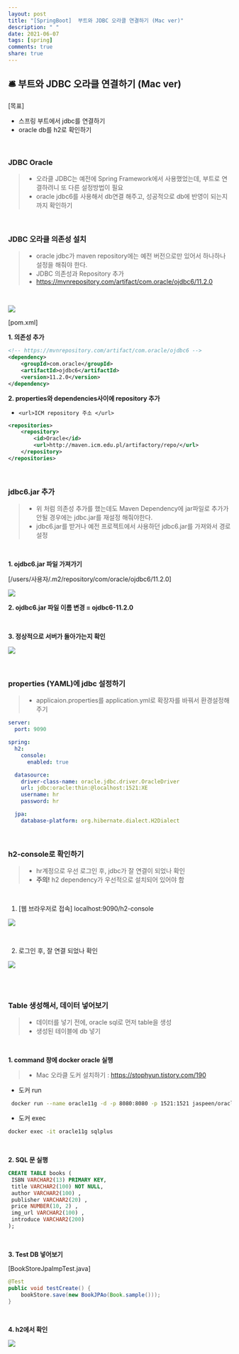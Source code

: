 ```yaml
---
layout: post
title: "[SpringBoot]  부트와 JDBC 오라클 연결하기 (Mac ver)"
description: " "
date: 2021-06-07
tags: [spring]
comments: true
share: true
---
```



## 🛎 부트와 JDBC 오라클 연결하기 (Mac ver)

[목표]

- 스프링 부트에서 jdbc를 연결하기
- oracle db를 h2로 확인하기

<br>

### JDBC Oracle

> - 오라클 JDBC는 예전에 Spring Framework에서 사용했었는데, 부트로 연결하려니 또 다른 설정방법이 필요
> - oracle jdbc6를 사용해서 db연결 해주고, 성공적으로 db에 반영이 되는지까지 확인하기

<br>

### JDBC 오라클 의존성 설치

> - oracle jdbc가 maven repository에는 예전 버전으로만 있어서 하나하나 설정을 해줘야 한다.
> - JDBC 의존성과 Repository 추가
> - https://mvnrepository.com/artifact/com.oracle/ojdbc6/11.2.0

<br>

![](./imgs/jdbc/jdbc1.png)

[pom.xml]

**1. 의존성 추가**

```xml
<!-- https://mvnrepository.com/artifact/com.oracle/ojdbc6 -->
<dependency>
	<groupId>com.oracle</groupId>
	<artifactId>ojdbc6</artifactId>
	<version>11.2.0</version>
</dependency>
```

**2. properties와 dependencies사이에 repository 추가**

- `<url>ICM repository 주소 </url>`

```xml
<repositories>
	<repository>
	    <id>Oracle</id>
	    <url>http://maven.icm.edu.pl/artifactory/repo/</url>
	</repository>
</repositories>
```

<br>

### jdbc6.jar 추가

> - 위 처럼 의존성 추가를 했는데도 Maven Dependency에 jar파일로 추가가 안될 경우에는 jdbc.jar를 재설정 해줘야한다.
> - jdbc6.jar를 받거나 예전 프로젝트에서 사용하던 jdbc6.jar를 가져와서 경로 설정

<br>

**1. ojdbc6.jar 파일 가져가기**

[/users/사용자/.m2/repository/com/oracle/ojdbc6/11.2.0]

![](./imgs/jdbc/jdbc2.png)

**2. ojdbc6.jar 파일 이름 변경 = ojdbc6-11.2.0**

<br>

**3. 정상적으로 서버가 돌아가는지 확인**

![](./imgs/jdbc/jdbc3.png)

<br>

### properties (YAML)에 jdbc 설정하기

> - applicaion.properties를 application.yml로 확장자를 바꿔서 환경설정해주기

```YAML
server:
  port: 9090

spring:
  h2:
    console:
      enabled: true

  datasource:
    driver-class-name: oracle.jdbc.driver.OracleDriver
    url: jdbc:oracle:thin:@localhost:1521:XE
    username: hr
    password: hr

  jpa:
    database-platform: org.hibernate.dialect.H2Dialect
```

<br>

### h2-console로 확인하기

> - hr계정으로 우선 로그인 후, jdbc가 잘 연결이 되었나 확인
> - **주의!** h2 dependency가 우선적으로 설치되어 있어야 함

<br>

1. [웹 브라우저로 접속] localhost:9090/h2-console

![](./imgs/jdbc/jdbc4.png)

<br>

2. 로그인 후, 잘 연결 되었나 확인

![](./imgs/jdbc/jdbc5.png)

<br><br>

### Table 생성해서, 데이터 넣어보기

> - 데이터를 넣기 전에, oracle sql로 먼저 table을 생성
> - 생성된 테이블에 db 넣기

<br>

**1. command 창에 docker oracle 실행**

> - Mac 오라클 도커 설치하기 : https://stophyun.tistory.com/190

- 도커 run

```bash
 docker run --name oracle11g -d -p 8080:8080 -p 1521:1521 jaspeen/oracle-xe-11g
```

- 도커 exec

```bash
docker exec -it oracle11g sqlplus
```

<br>

**2. SQL 문 실행**

```sql
CREATE TABLE books (
 ISBN VARCHAR2(13) PRIMARY KEY,
 title VARCHAR2(100) NOT NULL,
 author VARCHAR2(100) ,
 publisher VARCHAR2(20) ,
 price NUMBER(10, 2) ,
 img_url VARCHAR2(100) ,
 introduce VARCHAR2(200)
);
```

<br>

**3. Test DB 넣어보기**

[BookStoreJpaImpTest.java]

```java
@Test
public void testCreate() {
	bookStore.save(new BookJPAo(Book.sample()));
}
```

<br>

**4. h2에서 확인**

![](./imgs/jdbc/jdbc6.png)

<br>
<br>
